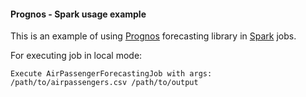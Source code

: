 #### Prognos - Spark usage example

This is an example of using [Prognos](https://bitbucket.org/sathish316/prognos) forecasting library in [Spark](https://spark.apache.org/) jobs.

For executing job in local mode:

```
Execute AirPassengerForecastingJob with args:
/path/to/airpassengers.csv /path/to/output
```